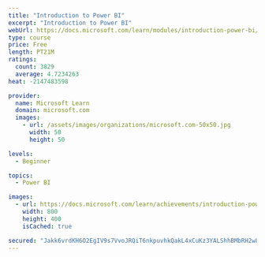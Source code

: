 ```yaml
---
title: "Introduction to Power BI"
excerpt: "Introduction to Power BI"
webUrl: https://docs.microsoft.com/learn/modules/introduction-power-bi/
type: course
price: Free
length: PT21M
ratings:
  count: 3829
  average: 4.7234263
heat: -2147483598

provider:
  name: Microsoft Learn
  domain: microsoft.com
  images:
    - url: /assets/images/organizations/microsoft.com-50x50.jpg
      width: 50
      height: 50

levels:
  - Beginner

topics:
  - Power BI

images:
  - url: https://docs.microsoft.com/learn/achievements/introduction-power-bi-social.png
    width: 800
    height: 400
    isCached: true

secured: "Jakk6vrdKH6O2EgIV9s7VvoJRQiT6nkpuvhkQakL4xCuKz3YALShhBMbRH2w8Ibz64I/h+TyLhXRVCAiqK2hQJu0Ty8ULYVLWRRzv1wq1JaSOBFiUK78SY09xbbCdXD8L6a/FJS67Q84FFowp1uVv+009/kxcmK7za3Fwo1NMlmWFk++pJASZ3hwk8o81e/izuvGU2ZTmQa+WncOsal/6GBZwf97uDkIDMj29+oTAUFEmu1YyphCkEK63G7NKsvdce1XiJMX6wJAF5WN2A+upMuuW1JVkmiWrSK5rF/cILZysuazgK9lN1ngu8loYXKUIjkAz31fCRICzFncqjpwNpCtIcuVU1QEeLf1+5cbKIALHnCVbwJQkWsEMQvc/lcxWxfZ4gwGbwiMha37KYA6Y1sbnpu4cMh/qOOfyDg/h3E=;wxoMQi1wMoomfuqqJ/jj8A=="
---
```


